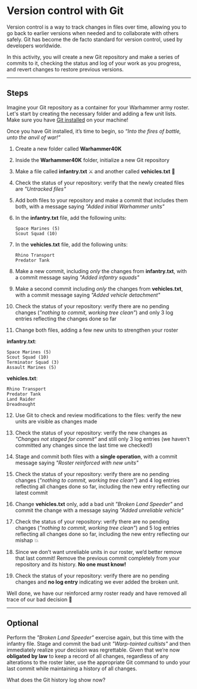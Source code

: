 # Version control with Git

Version control is a way to track changes in files over time, allowing you to go back to earlier versions when needed and to collaborate with others safely. Git has become the de facto standard for version control, used by developers worldwide.

In this activity, you will create a new Git repository and make a series of commits to it, checking the status and log of your work as you progress, and revert changes to restore previous versions.

---

## Steps

Imagine your Git repository as a container for your Warhammer army roster. Let's start by creating the necessary folder and adding a few unit lists. Make sure you have [Git installed](https://git-scm.com/book/en/v2/Getting-Started-Installing-Git) on your machine!

Once you have Git installed, it’s time to begin, so *“Into the fires of battle, unto the anvil of war!”*

1. Create a new folder called **Warhammer40K**

2. Inside the **Warhammer40K** folder, initialize a new Git repository

3. Make a file called **infantry.txt** ⚔️ and another called **vehicles.txt** 🚙

4. Check the status of your repository: verify that the newly created files are *"Untracked files"*

5. Add both files to your repository and make a commit that includes them both, with a message saying *"Added initial Warhammer units"*

6. In the **infantry.txt** file, add the following units:
    ```
    Space Marines (5)
    Scout Squad (10)
    ```

7. In the **vehicles.txt** file, add the following units:
    ```
    Rhino Transport
    Predator Tank
    ```

8. Make a new commit, including *only* the changes from **infantry.txt**, with a commit message saying *"Added infantry squads"*

9. Make a second commit including *only* the changes from **vehicles.txt**, with a commit message saying *"Added vehicle detachment"*

10. Check the status of your repository: verify there are no pending changes (*"nothing to commit, working tree clean"*) and only 3 log entries reflecting the changes done so far

11. Change both files, adding a few new units to strengthen your roster

**infantry.txt**:
    
    Space Marines (5)
    Scout Squad (10)
    Terminator Squad (3)
    Assault Marines (5)

**vehicles.txt**:

    Rhino Transport
    Predator Tank
    Land Raider
    Dreadnought

12. Use Git to check and review modifications to the files: verify the new units are visible as changes made

13. Check the status of your repository: verify the new changes as *"Changes not staged for commit"* and still only 3 log entries (we haven't committed any changes since the last time we checked!)

14. Stage and commit both files with a **single operation**, with a commit message saying *"Roster reinforced with new units"*

15. Check the status of your repository: verify there are no pending changes (*"nothing to commit, working tree clean"*) and 4 log entries reflecting all changes done so far, including the new entry reflecting our latest commit

16. Change **vehicles.txt** only, add a bad unit *"Broken Land Speeder"* and commit the change with a message saying *"Added unreliable vehicle"*

17. Check the status of your repository: verify there are no pending changes (*"nothing to commit, working tree clean"*) and 5 log entries reflecting all changes done so far, including the new entry reflecting our mishap 💥

18. Since we don’t want unreliable units in our roster, we’d better remove that last commit! Remove the previous commit completely from your repository and its history. **No one must know!**

19. Check the status of your repository: verify there are no pending changes and **no log entry** indicating we ever added the broken unit.

Well done, we have our reinforced army roster ready and have removed all trace of our bad decision 🥳

---

## Optional

Perform the *"Broken Land Speeder"* exercise again, but this time with the infantry file. Stage and commit the bad unit *"Warp-tainted cultists"* and then immediately realize your decision was regrettable. Given that we’re now **obligated by law** to keep a record of all changes, regardless of any alterations to the roster later, use the appropriate Git command to undo your last commit while maintaining a history of all changes.

What does the Git history log show now?
